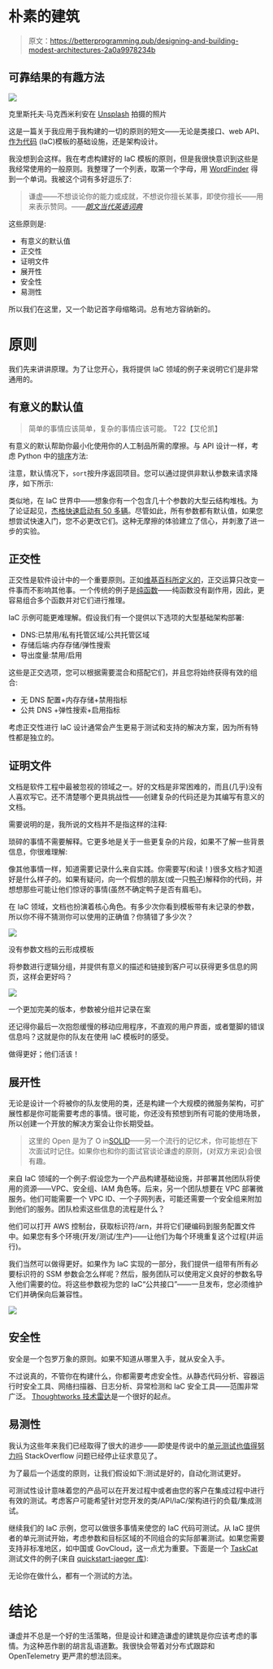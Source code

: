 # 朴素的建筑

> 原文：<https://betterprogramming.pub/designing-and-building-modest-architectures-2a0a9978234b>

## 可靠结果的有趣方法

![](img/03bb342f15403231e9dbadfe0b87b363.png)

克里斯托夫·马克西米利安在 [Unsplash](https://unsplash.com/s/photos/modest-clothes?utm_source=unsplash&utm_medium=referral&utm_content=creditCopyText) 拍摄的照片

这是一篇关于我应用于我构建的一切的原则的短文——无论是类接口、web API、[作为代码](https://en.wikipedia.org/wiki/Infrastructure_as_code) (IaC)模板的基础设施，还是架构设计。

我没想到会这样。我在考虑构建好的 IaC 模板的原则，但是我很快意识到这些是我经常使用的一般原则。我整理了一个列表，取第一个字母，用 [WordFinder](https://wordfinder.yourdictionary.com/) 得到一个单词。我被这个词有多好逗乐了:

> 谦虚——不想谈论你的能力或成就，不想说你擅长某事，即使你擅长——用来表示赞同。*——*[*朗文当代英语词典*](https://www.ldoceonline.com/dictionary/modest)

这些原则是:

*   有意义的默认值
*   正交性
*   证明文件
*   展开性
*   安全性
*   易测性

所以我们在这里，又一个助记首字母缩略词。总有地方容纳新的。

# 原则

我们先来讲讲原理。为了让您开心，我将提供 IaC 领域的例子来说明它们是非常通用的。

## 有意义的默认值

> 简单的事情应该简单，复杂的事情应该可能。
> T22【艾伦凯】

有意义的默认帮助你最小化使用你的人工制品所需的摩擦。与 API 设计一样，考虑 Python 中的[排序](https://www.w3schools.com/python/ref_list_sort.asp)方法:

注意，默认情况下，`sort`按升序返回项目。您可以通过提供非默认参数来请求降序，如下所示:

类似地，在 IaC 世界中——想象你有一个包含几十个参数的大型云结构堆栈。为了论证起见，[杰格快速启动有 50 多辆](https://kolomiets.github.io/quickstart-jaeger/#_parameter_reference)。尽管如此，所有参数都有默认值，如果您想尝试快速入门，您不必更改它们。这种无摩擦的体验建立了信心，并刺激了进一步的实验。

## 正交性

正交性是软件设计中的一个重要原则。正如[维基百科所定义的](https://en.wikipedia.org/wiki/Orthogonality_(programming))，正交运算只改变一件事而不影响其他事。一个传统的例子是[纯函数](https://en.wikipedia.org/wiki/Pure_function)——纯函数没有副作用，因此，更容易组合多个函数并对它们进行推理。

IaC 示例可能更难理解。假设我们有一个提供以下选项的大型基础架构部署:

*   DNS:已禁用/私有托管区域/公共托管区域
*   存储后端:内存存储/弹性搜索
*   导出度量:禁用/启用

这些是正交选项，您可以根据需要混合和搭配它们，并且您将始终获得有效的组合:

*   无 DNS 配置+内存存储+禁用指标
*   公共 DNS +弹性搜索+启用指标

考虑正交性进行 IaC 设计通常会产生更易于测试和支持的解决方案，因为所有特性都是独立的。

## 证明文件

文档是软件工程中最被忽视的领域之一。好的文档是非常困难的，而且(几乎)没有人喜欢写它。还不清楚哪个更具挑战性——创建复杂的代码还是为其编写有意义的文档。

需要说明的是，我所说的文档并不是指这样的注释:

琐碎的事情不需要解释。它更多地是关于一些更复杂的片段，如果不了解一些背景信息，你很难理解:

像其他事情一样，知道需要记录什么来自实践。你需要写(和读！)很多文档才知道好是什么样子的。如果有疑问，向一个假想的朋友(或一只[鸭子](https://en.wikipedia.org/wiki/Rubber_duck_debugging))解释你的代码，并想想那些可能让他们惊讶的事情(虽然不确定鸭子是否有眉毛)。

在 IaC 领域，文档也扮演着核心角色。有多少次你看到模板带有未记录的参数，所以你不得不猜测你可以使用的正确值？你猜错了多少次？

![](img/c7dedae7ce447a310ae2eb519d3b8ba7.png)

没有参数文档的云形成模板

将参数进行逻辑分组，并提供有意义的描述和链接到客户可以获得更多信息的网页，这样会更好吗？

![](img/e5fe4f17ca8c9015660d32c5f8d627cc.png)

一个更加完美的版本，参数被分组并记录在案

还记得你最后一次抱怨缓慢的移动应用程序，不直观的用户界面，或者蹩脚的错误信息吗？这就是你的队友在使用 IaC 模板时的感受。

做得更好；他们活该！

## 展开性

无论是设计一个将被你的队友使用的类，还是构建一个大规模的微服务架构，可扩展性都是你可能需要考虑的事情。很可能，你还没有预想到所有可能的使用场景，所以创建一个开放的解决方案会让你长期受益。

> 这里的 Open 是为了 O in[SOLID](https://en.wikipedia.org/wiki/SOLID)——另一个流行的记忆术，你可能想在下次面试时记住。如果你也和你的面试官谈论谦虚的原则，(对双方来说)会很有趣。

来自 IaC 领域的一个例子:假设您为一个产品构建基础设施，并部署其他团队将使用的资源——VPC、安全组、IAM 角色等。后来，另一个团队想要在 VPC 部署微服务。他们可能需要一个 VPC ID、一个子网列表，可能还需要一个安全组来附加到他们的服务。团队检索这些信息的流程是什么？

他们可以打开 AWS 控制台，获取标识符/arn，并将它们硬编码到服务配置文件中。如果您有多个环境(开发/测试/生产)——让他们为每个环境重复这个过程(并运行)。

我们当然可以做得更好。如果作为 IaC 实现的一部分，我们提供一组带有所有必要标识符的 SSM 参数会怎么样呢？然后，服务团队可以使用定义良好的参数名导入他们需要的位。将这些参数视为您的 IaC“公共接口”——一旦发布，您必须维护它们并确保向后兼容性。

![](img/c3fcfb4cff14adb91226afcb43e9543b.png)

## 安全性

安全是一个包罗万象的原则。如果不知道从哪里入手，就从安全入手。

不过说真的，不管你在构建什么，你都需要考虑安全性。从静态代码分析、容器运行时安全工具、网络扫描器、日志分析、异常检测和 IaC 安全工具——范围非常广泛。 [Thoughtworks 技术雷达](https://www.thoughtworks.com/radar)是一个很好的起点。

## 易测性

我认为这些年来我们已经取得了很大的进步——即使是传说中的[单元测试也值得努力吗](https://stackoverflow.com/questions/67299/is-unit-testing-worth-the-effort) StackOverflow 问题已经停止征求意见了。

为了最后一个适度的原则，让我们假设如下:测试是好的，自动化测试更好。

可测试性设计意味着您的产品可以在开发过程中或者由您的客户在集成过程中进行有效的测试。考虑客户可能希望针对您开发的类/API/IaC/架构进行的负载/集成测试。

继续我们的 IaC 示例，您可以做很多事情来使您的 IaC 代码可测试。从 IaC 提供者的单元测试开始，考虑参数和目标区域的不同组合的实际部署测试。如果您需要支持非标准地区，如中国或 GovCloud，这一点尤为重要。下面是一个 [TaskCat](https://github.com/aws-ia/taskcat) 测试文件的例子(来自 [quickstart-jaeger 库](https://github.com/kolomiets/quickstart-jaeger)):

无论你在做什么，都有一个测试的方法。

# 结论

谦虚并不总是一个好的生活策略，但是设计和建造谦虚的建筑是你应该考虑的事情。为这种恶作剧的胡言乱语道歉。我很快会带着对分布式跟踪和 OpenTelemetry 更严肃的想法回来。